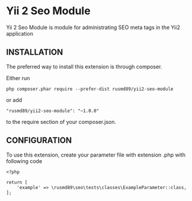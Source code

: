 Yii 2 Seo Module
============================

Yii 2 Seo Module is module for administrating SEO meta tags in the Yii2 application


INSTALLATION
------------

The preferred way to install this extension is through composer.

Either run

~~~
php composer.phar require --prefer-dist rusmd89/yii2-seo-module
~~~

or add

~~~
"rusmd89/yii2-seo-module": "~1.0.0"
~~~

to the require section of your composer.json.


CONFIGURATION
------------

To use this extension, create your parameter file with extension .php with following code

~~~
<?php

return [
    'example' => \rusmd89\seo\tests\classes\ExampleParameter::class,
];
~~~

